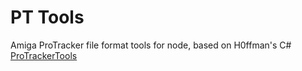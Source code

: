 # PT Tools

Amiga ProTracker file format tools for node, based on H0ffman's C# [ProTrackerTools](https://github.com/djh0ffman/ProTrackerTools)
